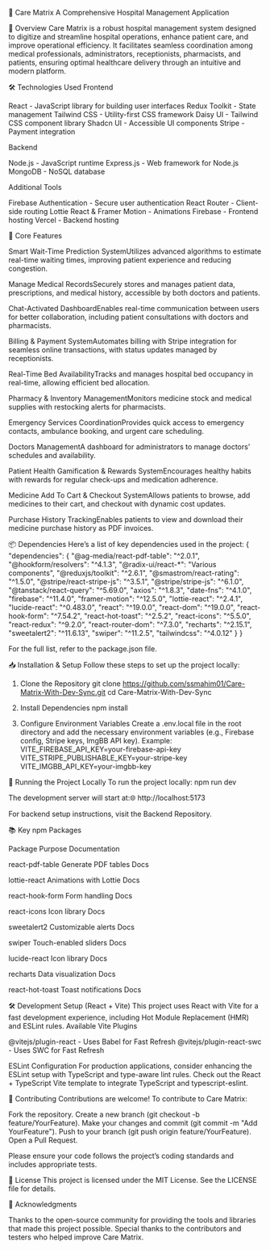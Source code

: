 
  
  🏥 Care Matrix
  A Comprehensive Hospital Management Application

  
    
      
    
    
      
    
    
      
    
  



📖 Overview
Care Matrix is a robust hospital management system designed to digitize and streamline hospital operations, enhance patient care, and improve operational efficiency. It facilitates seamless coordination among medical professionals, administrators, receptionists, pharmacists, and patients, ensuring optimal healthcare delivery through an intuitive and modern platform.

🛠️ Technologies Used
Frontend

React - JavaScript library for building user interfaces
Redux Toolkit - State management
Tailwind CSS - Utility-first CSS framework
Daisy UI - Tailwind CSS component library
Shadcn UI - Accessible UI components
Stripe - Payment integration

Backend

Node.js - JavaScript runtime
Express.js - Web framework for Node.js
MongoDB - NoSQL database

Additional Tools

Firebase Authentication - Secure user authentication
React Router - Client-side routing
Lottie React & Framer Motion - Animations
Firebase - Frontend hosting
Vercel - Backend hosting


🚀 Core Features

Smart Wait-Time Prediction SystemUtilizes advanced algorithms to estimate real-time waiting times, improving patient experience and reducing congestion.

Manage Medical RecordsSecurely stores and manages patient data, prescriptions, and medical history, accessible by both doctors and patients.

Chat-Activated DashboardEnables real-time communication between users for better collaboration, including patient consultations with doctors and pharmacists.

Billing & Payment SystemAutomates billing with Stripe integration for seamless online transactions, with status updates managed by receptionists.

Real-Time Bed AvailabilityTracks and manages hospital bed occupancy in real-time, allowing efficient bed allocation.

Pharmacy & Inventory ManagementMonitors medicine stock and medical supplies with restocking alerts for pharmacists.

Emergency Services CoordinationProvides quick access to emergency contacts, ambulance booking, and urgent care scheduling.

Doctors ManagementA dashboard for administrators to manage doctors’ schedules and availability.

Patient Health Gamification & Rewards SystemEncourages healthy habits with rewards for regular check-ups and medication adherence.

Medicine Add To Cart & Checkout SystemAllows patients to browse, add medicines to their cart, and checkout with dynamic cost updates.

Purchase History TrackingEnables patients to view and download their medicine purchase history as PDF invoices.



📦 Dependencies
Here’s a list of key dependencies used in the project:
{
  "dependencies": {
    "@ag-media/react-pdf-table": "^2.0.1",
    "@hookform/resolvers": "^4.1.3",
    "@radix-ui/react-*": "Various components",
    "@reduxjs/toolkit": "^2.6.1",
    "@smastrom/react-rating": "^1.5.0",
    "@stripe/react-stripe-js": "^3.5.1",
    "@stripe/stripe-js": "^6.1.0",
    "@tanstack/react-query": "^5.69.0",
    "axios": "^1.8.3",
    "date-fns": "^4.1.0",
    "firebase": "^11.4.0",
    "framer-motion": "^12.5.0",
    "lottie-react": "^2.4.1",
    "lucide-react": "^0.483.0",
    "react": "^19.0.0",
    "react-dom": "^19.0.0",
    "react-hook-form": "^7.54.2",
    "react-hot-toast": "^2.5.2",
    "react-icons": "^5.5.0",
    "react-redux": "^9.2.0",
    "react-router-dom": "^7.3.0",
    "recharts": "^2.15.1",
    "sweetalert2": "^11.6.13",
    "swiper": "^11.2.5",
    "tailwindcss": "^4.0.12"
  }
}

For the full list, refer to the package.json file.

📥 Installation & Setup
Follow these steps to set up the project locally:
1. Clone the Repository
git clone https://github.com/ssmahim01/Care-Matrix-With-Dev-Sync.git
cd Care-Matrix-With-Dev-Sync

2. Install Dependencies
npm install

3. Configure Environment Variables
Create a .env.local file in the root directory and add the necessary environment variables (e.g., Firebase config, Stripe keys, ImgBB API key). Example:
VITE_FIREBASE_API_KEY=your-firebase-api-key
VITE_STRIPE_PUBLISHABLE_KEY=your-stripe-key
VITE_IMGBB_API_KEY=your-imgbb-key


🏃 Running the Project Locally
To run the project locally:
npm run dev


The development server will start at:🌐 http://localhost:5173

For backend setup instructions, visit the Backend Repository.

📚 Key npm Packages



Package
Purpose
Documentation



react-pdf-table
Generate PDF tables
Docs


lottie-react
Animations with Lottie
Docs


react-hook-form
Form handling
Docs


react-icons
Icon library
Docs


sweetalert2
Customizable alerts
Docs


swiper
Touch-enabled sliders
Docs


lucide-react
Icon library
Docs


recharts
Data visualization
Docs


react-hot-toast
Toast notifications
Docs



🛠️ Development Setup (React + Vite)
This project uses React with Vite for a fast development experience, including Hot Module Replacement (HMR) and ESLint rules.
Available Vite Plugins

@vitejs/plugin-react - Uses Babel for Fast Refresh
@vitejs/plugin-react-swc - Uses SWC for Fast Refresh

ESLint Configuration
For production applications, consider enhancing the ESLint setup with TypeScript and type-aware lint rules. Check out the React + TypeScript Vite template to integrate TypeScript and typescript-eslint.

🤝 Contributing
Contributions are welcome! To contribute to Care Matrix:

Fork the repository.
Create a new branch (git checkout -b feature/YourFeature).
Make your changes and commit (git commit -m "Add YourFeature").
Push to your branch (git push origin feature/YourFeature).
Open a Pull Request.

Please ensure your code follows the project’s coding standards and includes appropriate tests.

📜 License
This project is licensed under the MIT License. See the LICENSE file for details.

🙌 Acknowledgments

Thanks to the open-source community for providing the tools and libraries that made this project possible.
Special thanks to the contributors and testers who helped improve Care Matrix.